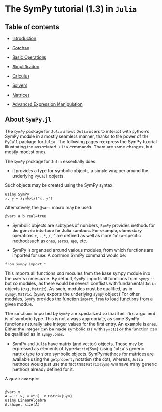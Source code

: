 # The SymPy tutorial (1.3) in `Julia`


## Table of contents

* [Introduction](intro.html)

* [Gotchas](gotchas.html)

* [Basic Operations](basic_operations.html)

* [Simplification](simplification.html)

* [Calculus](calculus.html)

* [Solvers](solvers.html)

* [Matrices](matrices.html)

* [Advanced Expression Manipulation](manipulation.html)

## About `SymPy.jl`

The `SymPy` package for `Julia` allows `Julia` users to interact with  python's SymPy module in a mostly seamless manner, thanks to the power of the `PyCall` package for `Julia`. The following pages reexpress the SymPy tutorial illustrating the associated `Julia` commands. There are some changes, but mostly modest ones.

The `SymPy` package for `Julia` essentially does:

* it provides a type for symbolic objects, a simple wrapper around the underlying `PyCall` objects.

Such objects may be created using the SymPy syntax:

```
using SymPy
x, y = symbols("x, y")
```

Alternatively, the `@vars` macro may be used:

```
@vars a b real=true
```

* Symbolic objects are subtypes of numbers, `SymPy` provides methods
  for the generic interface for Julia numbers. For example, elementary
  operations `+`, `-`, `*`, `/`, `^` are defined as well as more
  `Julia`-specific methodssuch as `ones`, `zeros`, `eps`, etc.

* SymPy is organized around various modules, from which functions are
  imported for use. A common SymPy command would be:

```verbatim
from sympy import *
```

This imports all functions *and* modules from the base sympy module
into the user's namespace. By default, `SymPy` imports all functions
from `sympy` -- but *no* modules, as there would be several conflicts
with fundamental `Julia` objects (e.g., `Matrix`). As such, modules
must be qualified, as in `sympy.Matrix`. (`SymPy` exports the
underlying `sympy` object.) For other modules, `SymPy` provides the
function `import_from` to load functions from a given module.

The functions imported by `SymPy` are specialized so that their first
argument is of symbolic type. This is not always appropriate, as some
SymPy functions naturally take integer values for the first entry. An
example is `ones`. Either the integer can be made symbolic (as with
`Sym(1)`) or the function can be qualified, as in `sympy.ones`.

* SymPy and `Julia` have matrix (and vector) objects. These may be
  expressed as elements of type `Matrix{Sym}` (using `Julia`'s generic
  matrix type to store symbolic objects. SymPy methods for matrices
  are available using the `getproperty` notation (the dot), whereas,
  `Julia` methods would just use the fact that `Matrix{Sym}` will have
  many generic methods already defined for it.

A quick example:

```

@vars x
A = [1 x; x x^3]  # Matrix{Sym}
using LinearAlgebra
A.shape, size(A)
```
